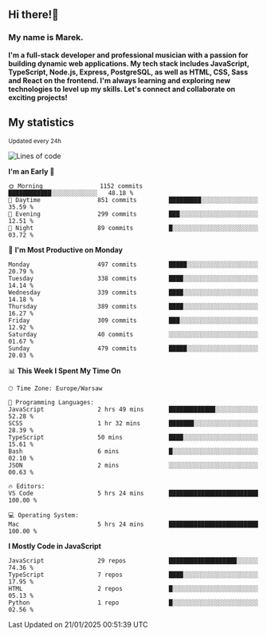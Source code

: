 ## Hi there!👋 ##
### My name is Marek. ###

**I'm a full-stack developer and professional musician with a passion for building dynamic web applications. My tech stack includes JavaScript, TypeScript, Node.js, Express, PostgreSQL, as well as HTML, CSS, Sass and React on the frontend. I'm always learning and exploring new technologies to level up my skills. Let's connect and collaborate on exciting projects!**

## My statistics ##
<sub>Updated every 24h</sub>
<!--START_SECTION:waka-->
![Lines of code](https://img.shields.io/badge/From%20Hello%20World%20I%27ve%20Written-103.5%20thousand%20lines%20of%20code-blue)

**I'm an Early 🐤** 

```text
🌞 Morning                1152 commits        ████████████░░░░░░░░░░░░░   48.18 % 
🌆 Daytime                851 commits         █████████░░░░░░░░░░░░░░░░   35.59 % 
🌃 Evening                299 commits         ███░░░░░░░░░░░░░░░░░░░░░░   12.51 % 
🌙 Night                  89 commits          █░░░░░░░░░░░░░░░░░░░░░░░░   03.72 % 
```
📅 **I'm Most Productive on Monday** 

```text
Monday                   497 commits         █████░░░░░░░░░░░░░░░░░░░░   20.79 % 
Tuesday                  338 commits         ████░░░░░░░░░░░░░░░░░░░░░   14.14 % 
Wednesday                339 commits         ████░░░░░░░░░░░░░░░░░░░░░   14.18 % 
Thursday                 389 commits         ████░░░░░░░░░░░░░░░░░░░░░   16.27 % 
Friday                   309 commits         ███░░░░░░░░░░░░░░░░░░░░░░   12.92 % 
Saturday                 40 commits          ░░░░░░░░░░░░░░░░░░░░░░░░░   01.67 % 
Sunday                   479 commits         █████░░░░░░░░░░░░░░░░░░░░   20.03 % 
```


📊 **This Week I Spent My Time On** 

```text
🕑︎ Time Zone: Europe/Warsaw

💬 Programming Languages: 
JavaScript               2 hrs 49 mins       █████████████░░░░░░░░░░░░   52.28 % 
SCSS                     1 hr 32 mins        ███████░░░░░░░░░░░░░░░░░░   28.39 % 
TypeScript               50 mins             ████░░░░░░░░░░░░░░░░░░░░░   15.61 % 
Bash                     6 mins              █░░░░░░░░░░░░░░░░░░░░░░░░   02.10 % 
JSON                     2 mins              ░░░░░░░░░░░░░░░░░░░░░░░░░   00.63 % 

🔥 Editors: 
VS Code                  5 hrs 24 mins       █████████████████████████   100.00 % 

💻 Operating System: 
Mac                      5 hrs 24 mins       █████████████████████████   100.00 % 
```

**I Mostly Code in JavaScript** 

```text
JavaScript               29 repos            ███████████████████░░░░░░   74.36 % 
TypeScript               7 repos             ████░░░░░░░░░░░░░░░░░░░░░   17.95 % 
HTML                     2 repos             █░░░░░░░░░░░░░░░░░░░░░░░░   05.13 % 
Python                   1 repo              █░░░░░░░░░░░░░░░░░░░░░░░░   02.56 % 
```




 Last Updated on 21/01/2025 00:51:39 UTC
<!--END_SECTION:waka-->

<!--
**MarekSax/MarekSax** is a ✨ _special_ ✨ repository because its `README.md` (this file) appears on your GitHub profile.

Here are some ideas to get you started:

- 🔭 I’m currently working on ...
- 🌱 I’m currently learning ...
- 👯 I’m looking to collaborate on ...
- 🤔 I’m looking for help with ...
- 💬 Ask me about ...
- 📫 How to reach me: ...
- 😄 Pronouns: ...
- ⚡ Fun fact: ...
-->
